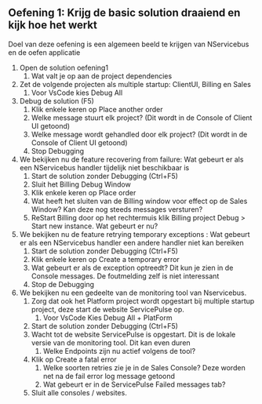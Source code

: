 ## Oefening 1: Krijg de basic solution draaiend en kijk hoe het werkt

Doel van deze oefening is een algemeen beeld te krijgen van NServicebus en de oefen applicatie

1. Open de solution oefening1
    1. Wat valt je op aan de project dependencies 
3. Zet de volgende projecten als multiple startup: ClientUI, Billing en Sales
    1. Voor VsCode kies Debug All
4. Debug de solution (F5)	
    1. Klik enkele keren op Place another order
    2. Welke message stuurt elk project? (Dit wordt in de Console of Client UI getoond)
    4. Welke message wordt gehandled door elk project? (Dit wordt in de Console of Client UI getoond)
    5. Stop Debugging
5.	We bekijken nu de feature recovering from failure: Wat gebeurt er als een NServicebus handler tijdelijk niet beschikbaar is
    1.	Start de solution zonder Debugging (Ctrl+F5)
    2.	Sluit het Billing Debug Window
    3.	Klik enkele keren op Place order
    4.	Wat heeft het sluiten van de Billing window voor effect op de Sales Window? Kan deze nog steeds messages versturen?
    5.	ReStart Billing door op het rechtermuis klik Billing project Debug > Start new instance. Wat gebeurt er nu?
6.	We bekijken nu de feature retrying temporary exceptions : Wat gebeurt er als een NServicebus handler een andere handler niet kan bereiken
    1.	Start de solution zonder Debugging (Ctrl+F5)
    2.	Klik enkele keren op Create a temporary error
    3.	Wat gebeurt er als de exception optreedt? Dit kun je zien in de Console messages. De foutmelding zelf is niet interessant
    4.	Stop de Debugging
7.	We bekijken nu een gedeelte van de monitoring tool van Nservicebus.
    1.	Zorg dat ook het Platform project wordt opgestart bij multiple startup project, deze start de website ServicePulse op. 
        1.	Voor VsCode Kies Debug All + PlatForm
    3.	Start de solution zonder Debugging (Ctrl+F5)
    4.	Wacht tot de website ServicePulse is opgestart. Dit is de lokale versie van de monitoring tool. Dit kan even duren
        1.	Welke Endpoints zijn nu actief volgens de tool?
    5.	Klik op Create a fatal error
        1.	Welke soorten retries zie je in de Sales Console? Deze worden net na de fail error log message getoond
        2.	Wat gebeurt er in de ServicePulse Failed messages tab?
    6.	Sluit alle consoles / websites.
   
